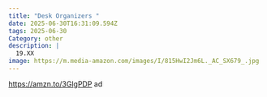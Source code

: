 ```yaml
---
title: "Desk Organizers "
date: 2025-06-30T16:31:09.594Z
tags: 2025-06-30
Category: other
description: |
  19.XX
image: https://m.media-amazon.com/images/I/815HwI2Jm6L._AC_SX679_.jpg
---
```

https://amzn.to/3GlgPDP ad